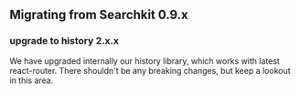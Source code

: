 ## Migrating from Searchkit 0.9.x

### upgrade to history 2.x.x
We have upgraded internally our history library, which works with latest react-router. There shouldn't be any breaking changes, but keep a lookout in this area.
